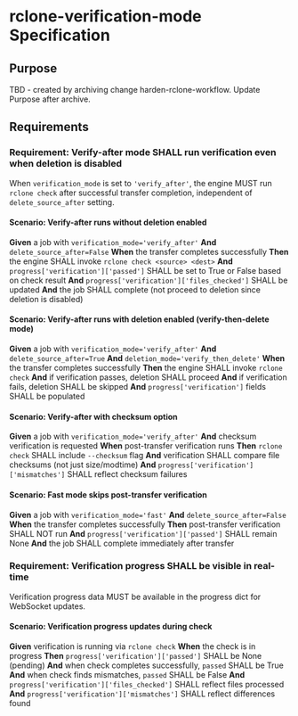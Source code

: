# rclone-verification-mode Specification

## Purpose
TBD - created by archiving change harden-rclone-workflow. Update Purpose after archive.
## Requirements
### Requirement: Verify-after mode SHALL run verification even when deletion is disabled

When `verification_mode` is set to `'verify_after'`, the engine MUST run `rclone check` after successful transfer completion, independent of `delete_source_after` setting.

#### Scenario: Verify-after runs without deletion enabled

**Given** a job with `verification_mode='verify_after'`
**And** `delete_source_after=False`
**When** the transfer completes successfully
**Then** the engine SHALL invoke `rclone check <source> <dest>`
**And** `progress['verification']['passed']` SHALL be set to True or False based on check result
**And** `progress['verification']['files_checked']` SHALL be updated
**And** the job SHALL complete (not proceed to deletion since deletion is disabled)

#### Scenario: Verify-after runs with deletion enabled (verify-then-delete mode)

**Given** a job with `verification_mode='verify_after'`
**And** `delete_source_after=True`
**And** `deletion_mode='verify_then_delete'`
**When** the transfer completes successfully
**Then** the engine SHALL invoke `rclone check`
**And** if verification passes, deletion SHALL proceed
**And** if verification fails, deletion SHALL be skipped
**And** `progress['verification']` fields SHALL be populated

#### Scenario: Verify-after with checksum option

**Given** a job with `verification_mode='verify_after'`
**And** checksum verification is requested
**When** post-transfer verification runs
**Then** `rclone check` SHALL include `--checksum` flag
**And** verification SHALL compare file checksums (not just size/modtime)
**And** `progress['verification']['mismatches']` SHALL reflect checksum failures

#### Scenario: Fast mode skips post-transfer verification

**Given** a job with `verification_mode='fast'`
**And** `delete_source_after=False`
**When** the transfer completes successfully
**Then** post-transfer verification SHALL NOT run
**And** `progress['verification']['passed']` SHALL remain None
**And** the job SHALL complete immediately after transfer

### Requirement: Verification progress SHALL be visible in real-time

Verification progress data MUST be available in the progress dict for WebSocket updates.

#### Scenario: Verification progress updates during check

**Given** verification is running via `rclone check`
**When** the check is in progress
**Then** `progress['verification']['passed']` SHALL be None (pending)
**And** when check completes successfully, `passed` SHALL be True
**And** when check finds mismatches, `passed` SHALL be False
**And** `progress['verification']['files_checked']` SHALL reflect files processed
**And** `progress['verification']['mismatches']` SHALL reflect differences found

